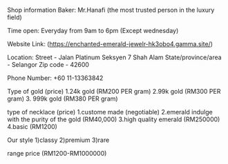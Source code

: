 Shop information Baker: Mr.Hanafi (the most trusted person in the luxury field)

Time open: Everyday from 9am to 6pm (Except wednesday) 

Website Link: (https://enchanted-emerald-jewelr-hk3obo4.gamma.site/) 

Location: Street - Jalan Platinum Seksyen 7 Shah Alam  State/province/area - Selangor Zip code - 42600 

Phone Number: +60 11-13363842

Type of gold (price)
1.24k gold (RM200 PER gram)
2.99k gold (RM300 PER gram)
3. 999k gold (RM380 PER gram)

type of necklace (price)
1.custome made (negotiable)
2.emerald indulge with the purity of the gold (RM40,000)
3.high quality emerald (RM250000)
4.basic (RM1200)

Our style 
1)classy
2)premium
3)rare

range price 
(RM1200-RM1000000)
